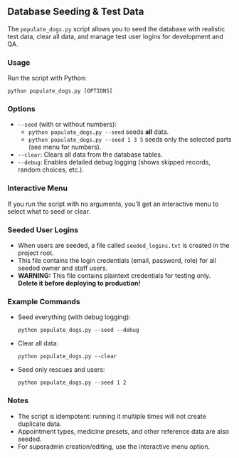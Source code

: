 ## Database Seeding & Test Data

The `populate_dogs.py` script allows you to seed the database with realistic test data, clear all data, and manage test user logins for development and QA.

### Usage

Run the script with Python:

```
python populate_dogs.py [OPTIONS]
```

### Options

- `--seed` (with or without numbers):
  - `python populate_dogs.py --seed` seeds **all** data.
  - `python populate_dogs.py --seed 1 3 5` seeds only the selected parts (see menu for numbers).
- `--clear`: Clears all data from the database tables.
- `--debug`: Enables detailed debug logging (shows skipped records, random choices, etc.).

### Interactive Menu

If you run the script with no arguments, you'll get an interactive menu to select what to seed or clear.

### Seeded User Logins

- When users are seeded, a file called `seeded_logins.txt` is created in the project root.
- This file contains the login credentials (email, password, role) for all seeded owner and staff users.
- **WARNING:** This file contains plaintext credentials for testing only. **Delete it before deploying to production!**

### Example Commands

- Seed everything (with debug logging):
  ```
  python populate_dogs.py --seed --debug
  ```
- Clear all data:
  ```
  python populate_dogs.py --clear
  ```
- Seed only rescues and users:
  ```
  python populate_dogs.py --seed 1 2
  ```

### Notes
- The script is idempotent: running it multiple times will not create duplicate data.
- Appointment types, medicine presets, and other reference data are also seeded.
- For superadmin creation/editing, use the interactive menu option. 